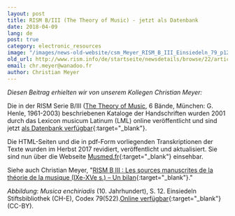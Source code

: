 ```yaml
---
layout: post
title: RISM B/III (The Theory of Music) - jetzt als Datenbank
date: 2018-04-09
lang: de
post: true
category: electronic_resources
image: "/images/news-old-website/csm_Meyer_RISM_B_III_Einsiedeln_79_p12_fbcc8ed540.jpg"
old_url: http://www.rism.info/de/startseite/newsdetails/browse/22/article/64/risms-biii-the-theory-of-music-now-a-database.html
email: chr.meyer@wanadoo.fr
author: Christian Meyer
---
```


_Diesen Beitrag erhielten wir von unserem Kollegen Christian Meyer:_

Die in der RISM Serie B/III ([The Theory of Music](/publications.html#c2619), 6 Bände, München: G. Henle, 1961-2003) beschriebenen Kataloge der Handschriften wurden 2001 durch das Lexicon musicum Latinum (LML) online veröffentlicht und sind jetzt [als Datenbank verfügbar](http://www.lml.badw.de/lml-digital/datenbanken.html){:target="_blank"}.

Die HTML-Seiten und die in pdf-Form vorliegenden Transkriptionen der Texte wurden im Herbst 2017 revidiert, veröffentlicht und aktualisiert. Sie sind nun über die Webseite [Musmed.fr](http://musmed.fr/RISM/rismindex01.htm){:target="_blank"} einsehbar.

Siehe auch Christian Meyer, "[RISM B III : Les sources manuscrites de la théorie de la musique (IXe-XVe s.) – Un bilan](https://www.academia.edu/36083030/RISM_B_III_Les_sources_manuscrites_de_la_th%C3%A9orie_de_la_musique_IXe-XVe_s._Un_bilan){:target="_blank"}."

_Abbildung_: _Musica enchiriadis_ (10. Jahrhundert), S. 12. Einsiedeln Stiftsbibliothek (CH-E), Codex 79(522).[Online verfügbar](http://www.e-codices.unifr.ch/en/list/one/sbe/0079){:target="_blank"} (CC-BY).